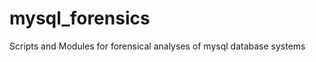 mysql_forensics
===============

Scripts and Modules for forensical analyses of mysql database systems
